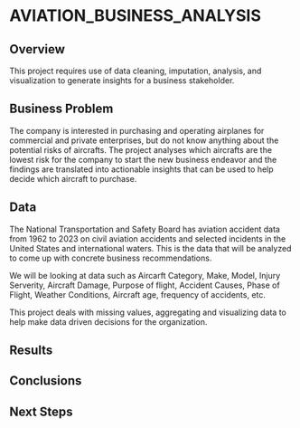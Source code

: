 # AVIATION_BUSINESS_ANALYSIS
## Overview
This project requires use of data cleaning, imputation, analysis, and visualization to generate insights for a business stakeholder. 
## Business Problem
The company is interested in purchasing and operating airplanes for commercial and private enterprises, but do not know anything about the potential risks of aircrafts. The project analyses which aircrafts are the lowest risk for the company to start the new business endeavor and the findings are translated into actionable insights that can be used to help decide which aircraft to purchase.
## Data
The National Transportation and Safety Board has aviation accident data from 1962 to 2023 on civil aviation accidents and selected incidents in the United States and international waters. This is the data that will be analyzed to come up with concrete business recommendations.

We will be looking at data such as Aircarft Category, Make, Model, Injury Serverity, Aircraft Damage, Purpose of flight, Accident Causes, Phase of Flight, Weather Conditions, Aircraft age, frequency of accidents, etc.

This project deals with missing values, aggregating and visualizing data to help make data driven decisions for the organization.
## Results

## Conclusions

## Next Steps
